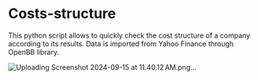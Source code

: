 # Costs-structure
This python script allows to quickly check the cost structure of a company according to its results. Data is imported from Yahoo Finance through OpenBB library.

![Uploading Screenshot 2024-09-15 at 11.40.12 AM.png…]()
